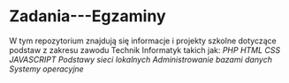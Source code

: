 # Zadania---Egzaminy

W tym repozytorium znajdują się informacje i projekty szkolne dotyczące podstaw z zakresu zawodu Technik Informatyk takich jak:
*PHP*
*HTML*
*CSS*
*JAVASCRIPT*
*Podstawy sieci lokalnych*
*Administrowanie bazami danych*
*Systemy operacyjne*
